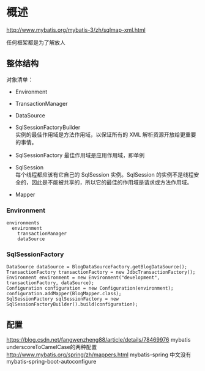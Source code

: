 # 概述

http://www.mybatis.org/mybatis-3/zh/sqlmap-xml.html  

任何框架都是为了解放人

## 整体结构

对象清单：

- Environment
  
- TransactionManager
  
- DataSource
  
- SqlSessionFactoryBuilder  
  实例的最佳作用域是方法作用域，以保证所有的 XML 解析资源开放给更重要的事情。
- SqlSessionFactory
  最佳作用域是应用作用域，即单例  
- SqlSession  
  每个线程都应该有它自己的 SqlSession 实例。SqlSession 的实例不是线程安全的，因此是不能被共享的，所以它的最佳的作用域是请求或方法作用域。
- Mapper

### Environment

```{yaml}
environments
  environment
    transactionManager
    dataSource
```

### SqlSessionFactory

```{}
DataSource dataSource = BlogDataSourceFactory.getBlogDataSource();
TransactionFactory transactionFactory = new JdbcTransactionFactory();
Environment environment = new Environment("development", transactionFactory, dataSource);
Configuration configuration = new Configuration(environment);
configuration.addMapper(BlogMapper.class);
SqlSessionFactory sqlSessionFactory = new SqlSessionFactoryBuilder().build(configuration);
```

## 配置

https://blog.csdn.net/fangwenzheng88/article/details/78469976 mybatis underscoreToCamelCase的两种配置
http://www.mybatis.org/spring/zh/mappers.html mybatis-spring 中文没有 mybatis-spring-boot-autoconfigure
